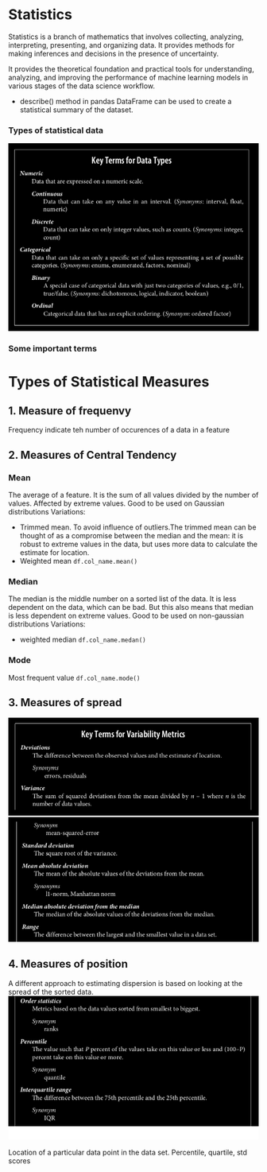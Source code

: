 # Statistics

Statistics is a branch of mathematics that involves collecting, analyzing, interpreting, presenting, and organizing data. It provides methods for making inferences and decisions in the presence of uncertainty.

It provides the theoretical foundation and practical tools for understanding, analyzing, and improving the performance of machine learning models in various stages of the data science workflow.

- describe() method in pandas DataFrame can be used to create a statistical summary of the dataset.

### Types of statistical data

![Alt text](image.png)

### Some important terms

# Types of Statistical Measures

## 1. Measure of frequenvy

Frequency indicate teh number of occurences of a data in a feature

## 2. Measures of Central Tendency

### Mean

The average of a feature. It is the sum of all values divided by the number of values. Affected by extreme values.
Good to be used on Gaussian distributions
Variations:

- Trimmed mean. To avoid influence of outliers.The trimmed mean can be thought of as a compromise between the median and the mean: it is robust to extreme values in the data, but uses more data to calculate the estimate for location.
- Weighted mean
  `df.col_name.mean()`

### Median

The median is the middle number on a sorted list of the data.
It is less dependent on the data, which can be bad. But this also means that median is less dependent on extreme values. Good to be used on non-gaussian distributions
Variations:

- weighted median
  `df.col_name.medan()`

### Mode

Most frequent value
`df.col_name.mode()`

## 3. Measures of spread

![Alt text](image-1.png)
![Alt text](image-3.png)


## 4. Measures of position
A different approach to estimating dispersion is based on looking at the spread of the
sorted data.
![Alt text](image-2.png)

Location of a particular data point in the data set.
Percentile, quartile, std scores
